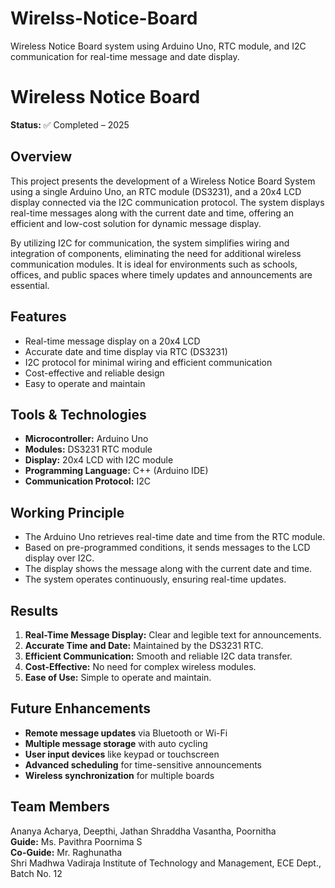 # Wirelss-Notice-Board
Wireless Notice Board system using Arduino Uno, RTC module, and I2C communication for real-time message and date display.
# Wireless Notice Board

**Status:** ✅ Completed – 2025  

## Overview
This project presents the development of a Wireless Notice Board System using a single Arduino Uno, an RTC module (DS3231), and a 20x4 LCD display connected via the I2C communication protocol. The system displays real-time messages along with the current date and time, offering an efficient and low-cost solution for dynamic message display.

By utilizing I2C for communication, the system simplifies wiring and integration of components, eliminating the need for additional wireless communication modules. It is ideal for environments such as schools, offices, and public spaces where timely updates and announcements are essential.

## Features
- Real-time message display on a 20x4 LCD
- Accurate date and time display via RTC (DS3231)
- I2C protocol for minimal wiring and efficient communication
- Cost-effective and reliable design
- Easy to operate and maintain

## Tools & Technologies
- **Microcontroller:** Arduino Uno
- **Modules:** DS3231 RTC module
- **Display:** 20x4 LCD with I2C module
- **Programming Language:** C++ (Arduino IDE)
- **Communication Protocol:** I2C

## Working Principle
- The Arduino Uno retrieves real-time date and time from the RTC module.
- Based on pre-programmed conditions, it sends messages to the LCD display over I2C.
- The display shows the message along with the current date and time.
- The system operates continuously, ensuring real-time updates.

## Results
1. **Real-Time Message Display:** Clear and legible text for announcements.
2. **Accurate Time and Date:** Maintained by the DS3231 RTC.
3. **Efficient Communication:** Smooth and reliable I2C data transfer.
4. **Cost-Effective:** No need for complex wireless modules.
5. **Ease of Use:** Simple to operate and maintain.

## Future Enhancements
- **Remote message updates** via Bluetooth or Wi-Fi
- **Multiple message storage** with auto cycling
- **User input devices** like keypad or touchscreen
- **Advanced scheduling** for time-sensitive announcements
- **Wireless synchronization** for multiple boards

## Team Members
Ananya Acharya, Deepthi, Jathan Shraddha Vasantha, Poornitha  
**Guide:** Ms. Pavithra Poornima S  
**Co-Guide:** Mr. Raghunatha  
Shri Madhwa Vadiraja Institute of Technology and Management, ECE Dept., Batch No. 12
